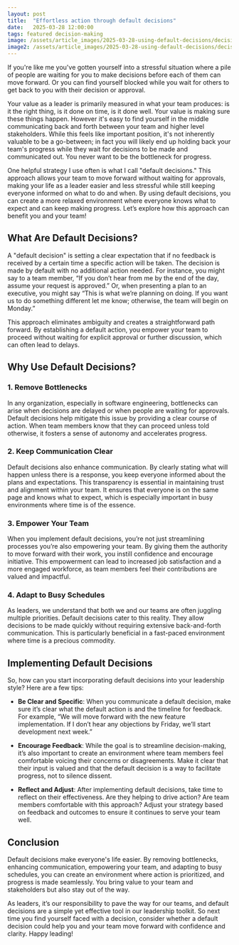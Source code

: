 ```yaml
---
layout: post
title:  "Effortless action through default decisions"
date:   2025-03-28 12:00:00
tags: featured decision-making 
image: /assets/article_images/2025-03-28-using-default-decisions/decision.jpg
image2: /assets/article_images/2025-03-28-using-default-decisions/decision-mobile.jpg
---
```


If you're like me you've gotten yourself into a stressful situation where a pile of people are waiting for you to make decisions before each of them can move forward. Or you can find yourself blocked while you wait for others to get back to you with their decision or approval.

Your value as a leader is primarily measured in what your team produces: is it the right thing, is it done on time, is it done well. Your value is making sure these things happen. However it's easy to find yourself in the middle communicating back and forth between your team and higher level stakeholders. While this feels like important position, it's not inherently valuable to be a go-between; in fact you will likely end up holding back your team's progress while they wait for decisions to be made and communicated out. You never want to be the bottleneck for progress.

One helpful strategy I use often is what I call "default decisions." This approach allows your team to move forward without waiting for approvals, making your life as a leader easier and less stressful while still keeping everyone informed on what to do and when. By using default decisions, you can create a more relaxed environment where everyone knows what to expect and can keep making progress. Let’s explore how this approach can benefit you and your team!

## What Are Default Decisions?

A "default decision" is setting a clear expectation that if no feedback is received by a certain time a specific action will be taken. The decision is
made by default with no additional action needed. For instance, you might say to a team member, “If you don’t hear from me by the end of the day,
assume your request is approved.” Or, when presenting a plan to an executive, you might say “This is what we’re planning on doing. If you want
us to do something different let me know; otherwise, the team will begin on Monday.”

This approach eliminates ambiguity and creates a straightforward path forward. By establishing a default action, you empower your team to proceed without waiting for explicit approval or further discussion, which can often lead to delays.

## Why Use Default Decisions?

### 1. Remove Bottlenecks

In any organization, especially in software engineering, bottlenecks can arise when decisions are delayed or when people are waiting for approvals. Default decisions help mitigate this issue by providing a clear course of action. When team members know that they can proceed unless told otherwise, it fosters a sense of autonomy and accelerates progress.

### 2. Keep Communication Clear

Default decisions also enhance communication. By clearly stating what will happen unless there is a response, you keep everyone informed about the plans and expectations. This transparency is essential in maintaining trust and alignment within your team. It ensures that everyone is on the same page and knows what to expect, which is especially important in busy environments where time is of the essence.

### 3. Empower Your Team

When you implement default decisions, you’re not just streamlining processes you’re also empowering your team. By giving them the authority to move forward with their work, you instill confidence and encourage initiative. This empowerment can lead to increased job satisfaction and a more engaged workforce, as team members feel their contributions are valued and impactful.

### 4. Adapt to Busy Schedules

As leaders, we understand that both we and our teams are often juggling multiple priorities. Default decisions cater to this reality. They allow decisions to be made quickly without requiring extensive back-and-forth communication. This is particularly beneficial in a fast-paced environment where time is a precious commodity.

## Implementing Default Decisions

So, how can you start incorporating default decisions into your leadership style? Here are a few tips:

- **Be Clear and Specific**: When you communicate a default decision, make sure it’s clear what the default action is and the timeline for feedback. For example, “We will move forward with the new feature implementation. If I don’t hear any objections by Friday, we’ll start development next week.”

- **Encourage Feedback**: While the goal is to streamline decision-making, it’s also important to create an environment where team members feel comfortable voicing their concerns or disagreements. Make it clear that their input is valued and that the default decision is a way to facilitate progress, not to silence dissent.

- **Reflect and Adjust**: After implementing default decisions, take time to reflect on their effectiveness. Are they helping to drive action? Are team members comfortable with this approach? Adjust your strategy based on feedback and outcomes to ensure it continues to serve your team well.

## Conclusion

Default decisions make everyone's life easier. By removing bottlenecks, enhancing communication, empowering your team, and adapting to busy schedules, you can create an environment where action is prioritized, and progress is made seamlessly. You bring value to your team and stakeholders but also stay out of the way.

As leaders, it’s our responsibility to pave the way for our teams, and default decisions are a simple yet effective tool in our leadership toolkit. So next time you find yourself faced with a decision, consider whether a default decision could help you and your team move forward with confidence and clarity. Happy leading!